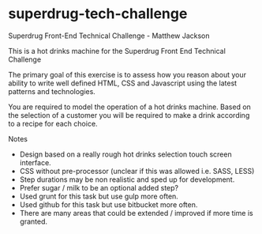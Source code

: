 # superdrug-tech-challenge
Superdrug Front-End Technical Challenge -  Matthew Jackson

This is a hot drinks machine for the Superdrug Front End Technical Challenge

The primary goal of this exercise is to assess how you reason about your ability to write well defined HTML, CSS and Javascript using the latest patterns and technologies.

You are required to model the operation of a hot drinks machine. Based on the selection of a customer you will be required to make a drink according to a recipe for each choice.

Notes
 - Design based on a really rough hot drinks selection touch screen interface.
 - CSS without pre-processor (unclear if this was allowed i.e. SASS, LESS)
 - Step durations may be non realistic and sped up for development.
 - Prefer sugar / milk to be an optional added step?
 - Used grunt for this task but use gulp more often.
 - Used github for this task but use bitbucket more often.
 - There are many areas that could be extended / improved if more time is granted.
